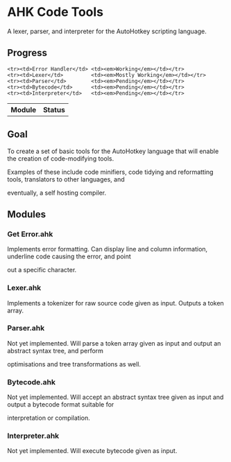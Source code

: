 AHK Code Tools
==============
A lexer, parser, and interpreter for the AutoHotkey scripting language.

Progress
--------

<table>
    <th>Module</th><th>Status</th>

    <tr><td>Error Handler</td> <td><em>Working</em></td></tr>
    <tr><td>Lexer</td>         <td><em>Mostly Working</em></td></tr>
    <tr><td>Parser</td>        <td><em>Pending</em></td></tr>
    <tr><td>Bytecode</td>      <td><em>Pending</em></td></tr>
    <tr><td>Interpreter</td>   <td><em>Pending</em></td></tr>
</table>

Goal
----

To create a set of basic tools for the AutoHotkey language that will enable the creation of code-modifying tools. 

Examples of these include code minifiers, code tidying and reformatting tools, translators to other languages, and 

eventually, a self hosting compiler.


Modules
-------

### Get Error.ahk

Implements error formatting. Can display line and column information, underline code causing the error, and point 

out a specific character.

### Lexer.ahk

Implements a tokenizer for raw source code given as input. Outputs a token array.

### Parser.ahk

Not yet implemented. Will parse a token array given as input and output an abstract syntax tree, and perform 

optimisations and tree transformations as well.

### Bytecode.ahk

Not yet implemented. Will accept an abstract syntax tree given as input and output a bytecode format suitable for 

interpretation or compilation.

### Interpreter.ahk

Not yet implemented. Will execute bytecode given as input.